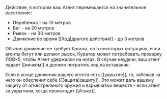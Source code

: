 Действие, в котором ваш Агент перемещается на значительное расстояние:

- Перебежка - на 10 метров
- Бег - на 20 метров
- Рывок - на 30 метров
- Движение во время [[Ход|другого действия]] - до 3 метров

Обычно движение не требует броска, но в некоторых ситуациях, если агенты бегут или делают рывок, Куратор может потребовать проверку ЛОВ×5, чтобы Агент удержался на ногах. В случае неудачи, ваш агент падает [[ничком]] и должен потратить ход на вставание.

Если в конце движения вашего агента есть [[укрытие]], то, забежав за него он обеспечит себе [[Защита|защиту]]. Это может дать вашему защиту от огнестрельного оружия и взрывчатых веществ - если агент за укрытием, когда происходит [[Атака]].